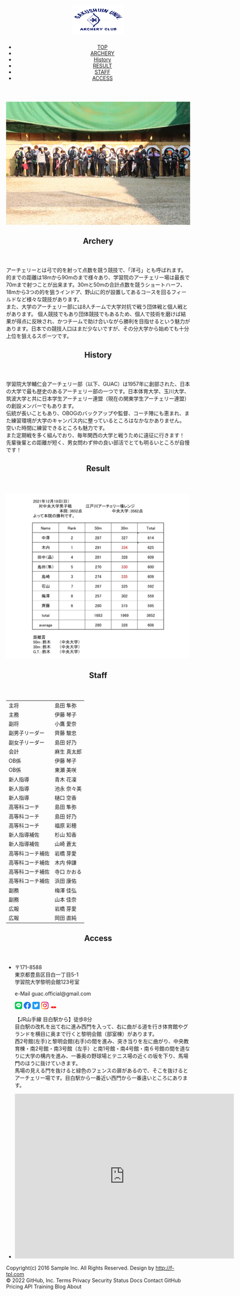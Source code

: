 <!doctype html>
<html lang="ja">
<head>
<meta charset="UTF-8">
<meta name="viewport" content="width=device-width">
<title>学習院大学アーチェリー部</title>
<link rel="stylesheet" media="all" href="css/stylesheet.css">
<link href="https://fonts.googleapis.com/css?family=Caveat rel="stylesheet">
									   <script src="https://ajax.googleapis.com/ajax/libs/jquery/1.8.0/jquery.min.js"></script>
<script src="js/script.js"></script>
<link rel="icon" href="images/logo.png">
<link rel="apple-touch-icon" href="images/logo.jpg">
<META NAME="robots" content="index,follow">
<META NAME="DESCRIPTION" CONTENT="学習院大学アーチェリー部新歓用ホームページです">
<meta name="keywords" content="新歓、部活、学習院、アーチェリー">
</head>

<body id="top">
	<header id="header">
		<div id="headerWrap">
			<h1><img src="images/logo.png" width="142" height="80" alt="logo"></h1>
			<nav id="mainnav">
				<p id="menuWrap"><a id="menu"><span id="menuBtn"></span></a></p>
				<div class="panel">
					<ul>
						<li><a href="#top">TOP</a></li>
						<li><a href="#sec01">ARCHERY</a></li>
						<li><a href="#sec02">History</a></li>
						<li><a href="#sec03">RESULT</a></li>
						<li><a href="#sec04">STAFF</a></li>
						<li><a href="#sec05">ACCESS</a></li>
					</ul>
				</div>
			</nav>
		</div>
	</header>
	<div style="background:url(images/background.png) fixed　repeat">
		<div id="mainImg">
			<img src="images/mainImg.jpg" alt="">
		</div>
		<section id="sec01">
			<header>
				<h2><span>Archery</span></h2>
			</header>
			<div class="innerS">
	    	アーチェリーとは弓で的を射って点数を競う競技で、「洋弓」とも呼ばれます。的までの距離は18mから90mのまで様々あり、学習院のアーチェリー場は最長で70mまで射つことが出来ます。30mと50mの合計点数を競うショートハーフ、18mから3つの的を狙うインドア、野山に的が設置してあるコースを回るフィールドなど様々な競技があります。<br>また、大学のアーチェリー部には8人チームで大学対抗で戦う団体戦と個人戦とがあります。 個人競技でもあり団体競技でもあるため、個人で技術を磨けば結果が得点に反映され、かつチームで助け合いながら勝利を目指せるという魅力があります。日本での競技人口はまだ少ないですが、その分大学から始めても十分上位を狙えるスポーツです。
			</div>
		</section>
		<section id="sec02">
		  <header>
		    <h2><span>History</span></h2>
		  </header>
		  <div class="innerS">
		    学習院大学輔仁会アーチェリー部（以下、GUAC）は1957年に創部された、日本の大学で最も歴史のあるアーチェリー部の一つです。日本体育大学、玉川大学、筑波大学と共に日本学生アーチェリー連盟（現在の関東学生アーチェリー連盟）の創設メンバーでもあります。<br>伝統が長いこともあり、OBOGのバックアップや監督、コーチ陣にも恵まれ、また練習環境が大学のキャンパス内に整っているところはなかなかありません。<br>空いた時間に練習できるところも魅力です。<br>また定期戦を多く組んでおり、毎年関西の大学と戦うために遠征に行きます！<br>先輩後輩との距離が短く、男女問わず仲の良い部活でとても明るいところが自慢です！ 　
		  </div>
		</section>
		<section id="sec03">
		  <header>
		    <h2><span>Result</span></h2>
		  </header>
		  <div id="resultImg">
		    <img src="images/result.20211219m.jpg" alt>
		  </div>
		</section>
		<section id="sec04">
		  <header>
		    <h2><span>Staff</span></h2>
		  </header>
		  <div class="innerS">
		    <table cellspacing="50" align="center">
		      <tr>
		        <td>主将</td><td>島田 隼弥</td>
		      </tr>
		      <tr>
		        <td>主務</td><td>伊藤 琴子</td>
		      </tr>
		      <tr>
		        <td>副将</td><td>小鷹 愛奈</td>
		      </tr>
		      <tr>
		        <td>副男子リーダー</td><td>齊藤 駿忠</td>
		      </tr>
		      <tr>
		        <td>副女子リーダー</td><td>島田 好乃</td>
		      </tr>
		      <tr>
		        <td>会計</td><td>麻生 真太郎</td>
		      </tr>
		      <tr>
		        <td>OB係</td><td>伊藤 琴子</td>
		      </tr>
		      <tr>
		        <td>OB係</td><td>東瀬 美咲</td>
		      </tr>
		      <tr>
		        <td>新人指導</td><td>青木 花凜</td>
		      </tr>
		      <tr>
		        <td>新人指導</td><td>池永 奈々美</td>
		      </tr>
		      <tr>
		        <td>新人指導</td><td>樋口 空香</td>
		      </tr>
		      <tr>
		        <td>高等科コーチ</td><td>島田 隼弥</td>
		      </tr>
		      <tr>
		        <td>高等科コーチ</td><td>島田 好乃</td>
		      </tr>
		      <tr>
		        <td>高等科コーチ</td><td>福原 彩穂</td>
		      </tr>
		      <tr>
		        <td>新人指導補佐</td><td>杉山 知香</td>
		      </tr>
		      <tr>
		        <td>新人指導補佐</td><td>山崎 蒼太</td>
		      </tr>
		      <tr>
		        <td>高等科コーチ補佐</td><td>岩橋 芽愛</td>
		      </tr>
		      <tr>
		        <td>高等科コーチ補佐</td><td>木内 伸謙</td>
		      </tr>
		      <tr>
		        <td>高等科コーチ補佐</td><td>寺口 かおる</td>
		      </tr>
		      <tr>
		        <td>高等科コーチ補佐</td><td>浜田 康佑</td>
		      </tr>
		      <tr>
		        <td>副務</td><td>梅澤 佳弘</td>
		      </tr>
		      <tr>
		        <td>副務</td><td>山本 佳奈</td>
		      </tr>
		      <tr>
		        <td>広報</td><td>岩橋 芽愛</td>
		      </tr>
		      <tr>
		        <td>広報</td><td>岡田 直純</td>
		      </tr>
		    </table>
		  </div>
		</section>
		<section id="sec05">
			<header>
				<h2><span>Access</span></h2>
			</header>
			<div class="innerS">
				<ul class="col2">
					<li>
						<p>〒171-8588<br>東京都豊島区目白一丁目5-1<br>学習院大学黎明会館123号室</p>
						<p>e-Mail guac.official@gmail.com</p>
						<p id="sns">
		          <a href="https://lin.ee/dcIzztA" target="_blank"><img src="images/iconLine.png" width="20" height="20" alt="LINE"></a>
							<a href="https://www.facebook.com/guac.since1957/?ref=page_internal" target="_blank"><img src="images/iconFb.png" width="20" height="20" alt="FaceBook"></a>
							<a href="https://twitter.com/guac_since1957?s=20" target="_blank"><img src="images/iconTw.png" width="20" height="20" alt="twitter"></a>
							<a href="https://www.instagram.com/gakushuin_archery/" target="_blank"><img src="images/iconInsta.png" width="20" height="20" alt="Instagram"></a>
							<a href="https://www.youtube.com/channel/UCuujwDhJsSv_QHss41Os6Jw/featured" target="_blank"><img src="images/iconYouTube.png" width="20" height="10" alt="You Tube"></a>
						</p>
		        <p>【JR山手線 目白駅から】徒歩8分<br>目白駅の改札を出て右に進み西門を入って、右に曲がる道を行き体育館やグランドを横目に奥まで行くと黎明会館（部室棟）があります。<br>西2号館(左手)と黎明会館(右手)の間を進み、突き当りを左に曲がり、中央教育棟・南2号館・南3号館（左手）と南1号館・南4号館・南６号館の間を道なりに大学の構内を進み、一番奥の野球場とテニス場の近くの坂を下り、馬場門のほうに抜けていきます。<br>馬場の見える門を抜けると緑色のフェンスの扉があるので、そこを抜けるとアーチェリー場です。目白駅から一番近い西門から一番遠いところにあります。</p>
					</li>
					<li>
						<div id="map">
							<iframe src="https://www.google.com/maps/embed?pb=!1m18!1m12!1m3!1d809.844560156015!2d139.71013362922562!3d35.716915187619705!2m3!1f0!2f0!3f0!3m2!1i1024!2i768!4f13.1!3m3!1m2!1s0x60188d3fcec2bbcb%3A0x1a49e731271da969!2z44CSMTcxLTAwMzEg5p2x5Lqs6YO96LGK5bO25Yy655uu55m977yR5LiB55uu77yS4oiS77yY!5e0!3m2!1sja!2sjp!4v1642958589562!5m2!1sja!2sjp" width="600" height="450" style="border:0;" allowfullscreen="" loading="lazy"></iframe>
						</div>
					</li>
				</ul>
			</div>
		</section>
	</div>
	<footer id="footer">
	Copyright(c) 2016 Sample Inc. All Rights Reserved. Design by <a href="http://f-tpl.com" target="_blank">http://f-tpl.com</a><!-- ←クレジット表記を外す場合はシリアルキーが必要です http://f-tpl.com/credit/ -->
</footer>
</body>
</html>
© 2022 GitHub, Inc.
Terms
Privacy
Security
Status
Docs
Contact GitHub
Pricing
API
Training
Blog
About

